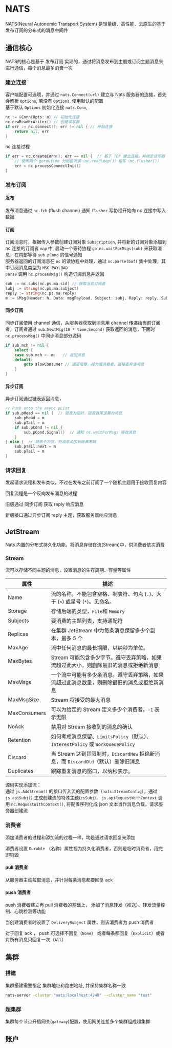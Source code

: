 # NATS

NATS(Neural Autonomic Transport System) 是轻量级、高性能、云原生的基于发布订阅的分布式的消息中间件

## 通信核心

NATS的核心是基于 发布订阅 实现的，通过将消息发布到主题或订阅主题消息来进行通信，每个消息最多消费一次

### 建立连接

客户端配置可选项，并通过 `nats.Connect(url)` 建立与 Nats 服务器的连接，首先会解析 `Options`, 若没有 `Options`, 使用默认的配置  
基于默认 `Options` 初始化连接 `nats.Conn`,

```go
nc := &Conn{Opts: o} // 初始化连接
nc.newReaderWriter() // 创建读写器
if err := nc.connect(); err != nil { // 开始连接
    return nil, err
}
```

nc 连接过程

```go
if err = nc.createConn(); err == nil {  // 基于 TCP 建立连接，并绑定读写器（nc.bindToNewConn()）
    // 使用两个 goroutine 分别监听读（nc.readLoop()）和写（nc.flusher()）
    err = nc.processConnectInit() 
}
```

### 发布订阅

#### 发布

发布消息通过 `nc.fch` (flush channel) 通知 `flusher` 写协程开始向 nc 连接中写入数据

#### 订阅

订阅消息时，根据传入参数创建订阅对象 `Subscription`, 并将新的订阅对象添加到 nc 连接的订阅者 `map` 中, 启动一个等待协程 `go nc.waitForMsgs(sub)` 来获取消息，在内部等待 `sub.pCond` 的信号通知  
服务器返回的订阅消息在 `nc` 的读协程中处理，通过 `nc.parse(buf)` 集中处理，其中订阅消息类型为 `MSG_PAYLOAD`  
`parse` 调用 `nc.processMsg()` 构造订阅消息并返回

```go
sub := nc.subs[nc.ps.ma.sid] // 获取当前订阅者
subj := string(nc.ps.ma.subject)
reply := string(nc.ps.ma.reply)
m := &Msg{Header: h, Data: msgPayload, Subject: subj, Reply: reply, Sub: sub} // 构造订阅消息
```

#### 同步订阅

同步订阅使用 channel 通信，从服务器获取到消息用 channel 传递给当前订阅者，订阅者通过 `sub.NextMsg(10 * time.Second)` 获取返回的消息，下面时 `nc.processMsg()` 中同步消息部分源码

```go
if sub.mch != nil {
    select {
    case sub.mch <- m:   // 返回消息
    default:
        goto slowConsumer // 通道阻塞，视为慢消费者，直接丢弃该消息
    }
}
```

#### 异步订阅

异步订阅通过链表返回消息，

```go
// Push onto the async pList
if sub.pHead == nil {  // 链表为空时，链表首尾设置为消息
    sub.pHead = m
    sub.pTail = m
    if sub.pCond != nil {
        sub.pCond.Signal()  // 通知 nc.waitForMsgs 接收消息
    }
} else {  // 链表不为空，将消息添加到链表末端
    sub.pTail.next = m
    sub.pTail = m
}
```

### 请求回复

发起请求流程和发布类似，不过在发布之前订阅了一个随机主题用于接收回复内容

回复流程是一个反向发布消息的过程

旧版通过 同步订阅 获取 reply 响应消息

新版接口通过异步订阅 reply 主题，获取服务器响应消息

## JetStream

Nats 内置的分布式持久化功能，将消息存储在流(Stream)中，供消费者依次消费

### Stream

流可以存储不同主题的消息，设置消息的生存周期、容量等属性

| 属性         | 描述                                                                                                                                                           |
| ------------ | -------------------------------------------------------------------------------------------------------------------------------------------------------------- |
| Name         | 流的名称，不能包含空格、制表符、句点 (`.`)、大于 (`>`) 或星号 (`*`)。见[命名](https://docs.nats.io/running-a-nats-service/nats_admin/jetstream_admin/naming)。 |
| Storage      | 存储后端的类型，`File`和 `Memory`                                                                                                                              |
| Subjects     | 要消费的主题列表，支持通配符                                                                                                                                   |
| Replicas     | 在集群 JetStream 中为每条消息保留多少个副本，最多 5 个                                                                                                         |
| MaxAge       | 流中任何消息的最长期限，以纳秒为单位。                                                                                                                         |
| MaxBytes     | Stream 可能包含多少字节。遵守丢弃策略，如果流超过此大小，则删除最旧的消息或拒绝新消息                                                                          |
| MaxMsgs      | 一个流中可能有多少条消息。遵守丢弃策略，如果流超过此消息数量，则删除最旧的消息或拒绝新消息                                                                     |
| MaxMsgSize   | Stream 将接受的最大消息                                                                                                                                        |
| MaxConsumers | 可以为给定的 Stream 定义多少个消费者，`-1` 表示无限                                                                                                            |
| NoAck        | 禁用对 Stream 接收到的消息的确认                                                                                                                               |
| Retention    | 如何考虑消息保留、`LimitsPolicy`（默认）、`InterestPolicy` 或 `WorkQueuePolicy`                                                                                |
| Discard      | 当 Stream 达到其限制时，`DiscardNew` 拒绝新消息，而 `DiscardOld`（默认）删除旧消息                                                                             |
| Duplicates   | 跟踪重复消息的窗口，以纳秒表示。                                                                                                                               |

源码实现添加流：  
通过 `js.AddStream()` 的接口传入流的配置参数（`nats.StreamConfig`），通过 `js.apiSubj()` 生成创建流的特殊主题(`csSubj`)， `js.apiRequestWithContext` 调用 `nc.RequestWithContext()`, 将配置序列化成 json 文本当作消息负载，请求服务器创建流

### 消费者

添加消费者的过程和添加流的过程一样，均是通过请求回复来添加

消费者设置 `Durable` （名称）属性视为持久化消费者，否则是临时消费者，用完即销毁

#### pull 消费者

从服务器主动拉取消息，并针对每条消息都要回复 ack

#### push 消费者

push 消费者建立再 pull 消费者的基础上， 添加了消息转发（推送）、转发流量控制、心跳检测等功能

当创建消费者时设置了 `DeliverySubject` 属性，则该消费者为 push 消费者

对于回复 ack ， push 可选择不回复（`None`） 或者每条都回复（`Explicit`）或者对所有消息只回复一次（`All`）

## 集群

### 搭建

集群搭建需要指定 集群地址和路由地址, 并保持集群名称一致

```bash
nats-server -cluster "nats:localhost:4248" --cluster_name "test"
```

### 超集群

集群每个节点开启网关(`gateway`)配置，使用网关连接多个集群组成超集群

## 账户
